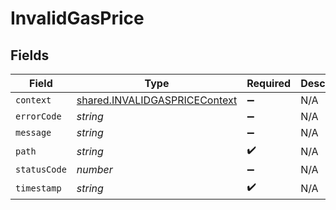 # InvalidGasPrice


## Fields

| Field                                                                                 | Type                                                                                  | Required                                                                              | Description                                                                           |
| ------------------------------------------------------------------------------------- | ------------------------------------------------------------------------------------- | ------------------------------------------------------------------------------------- | ------------------------------------------------------------------------------------- |
| `context`                                                                             | [shared.INVALIDGASPRICEContext](../../../sdk/models/shared/invalidgaspricecontext.md) | :heavy_minus_sign:                                                                    | N/A                                                                                   |
| `errorCode`                                                                           | *string*                                                                              | :heavy_minus_sign:                                                                    | N/A                                                                                   |
| `message`                                                                             | *string*                                                                              | :heavy_minus_sign:                                                                    | N/A                                                                                   |
| `path`                                                                                | *string*                                                                              | :heavy_check_mark:                                                                    | N/A                                                                                   |
| `statusCode`                                                                          | *number*                                                                              | :heavy_minus_sign:                                                                    | N/A                                                                                   |
| `timestamp`                                                                           | *string*                                                                              | :heavy_check_mark:                                                                    | N/A                                                                                   |